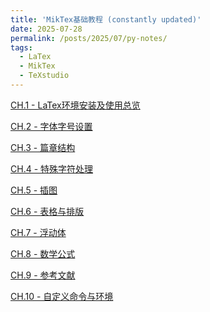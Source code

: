 ```yaml
---
title: 'MikTex基础教程 (constantly updated)'
date: 2025-07-28
permalink: /posts/2025/07/py-notes/
tags:
  - LaTex
  - MikTex
  - TeXstudio
---
```


[CH.1 - LaTex环境安装及使用总览](https://shangll.notion.site/Install-MiKTex-TeXnicCenter-for-the-beginner-c2198175c0344d0db7470b908387ea6b?source=copy_link
)

[CH.2 - 字体字号设置](https://shangll.notion.site/454b03fa23d24743911d5b6883257af1?source=copy_link)

[CH.3 - 篇章结构]()

[CH.4 - 特殊字符处理]()

[CH.5 - 插图]()

[CH.6 - 表格与排版]()

[CH.7 - 浮动体]()

[CH.8 - 数学公式]()

[CH.9 - 参考文献]()

[CH.10 - 自定义命令与环境]()
